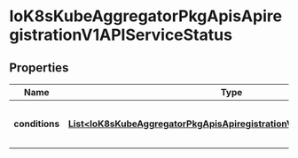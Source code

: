 
# IoK8sKubeAggregatorPkgApisApiregistrationV1APIServiceStatus

## Properties
Name | Type | Description | Notes
------------ | ------------- | ------------- | -------------
**conditions** | [**List&lt;IoK8sKubeAggregatorPkgApisApiregistrationV1APIServiceCondition&gt;**](IoK8sKubeAggregatorPkgApisApiregistrationV1APIServiceCondition.md) | Current service state of apiService. |  [optional]



